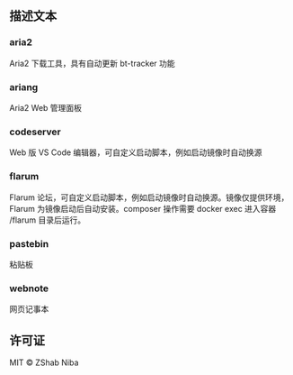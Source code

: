 ## 描述文本

### aria2

Aria2 下载工具，具有自动更新 bt-tracker 功能

### ariang

Aria2 Web 管理面板

### codeserver

Web 版 VS Code 编辑器，可自定义启动脚本，例如启动镜像时自动换源

### flarum

Flarum 论坛，可自定义启动脚本，例如启动镜像时自动换源。镜像仅提供环境，Flarum 为镜像启动后自动安装。composer 操作需要 docker exec 进入容器 /flarum 目录后运行。

### pastebin

粘贴板

### webnote

网页记事本

## 许可证

MIT © ZShab Niba
